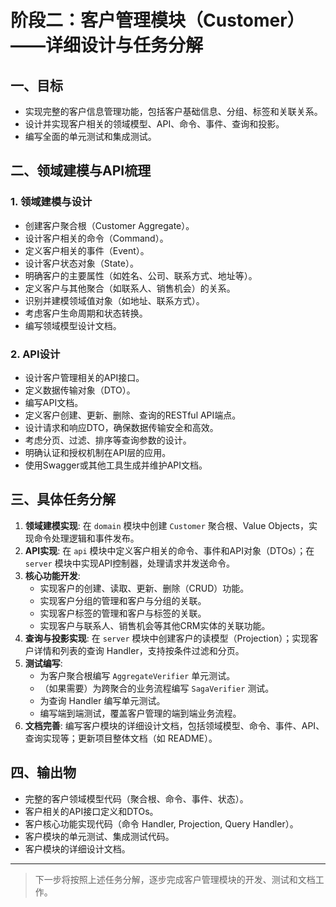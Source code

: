 # 阶段二：客户管理模块（Customer）——详细设计与任务分解

## 一、目标
- 实现完整的客户信息管理功能，包括客户基础信息、分组、标签和关联关系。
- 设计并实现客户相关的领域模型、API、命令、事件、查询和投影。
- 编写全面的单元测试和集成测试。

## 二、领域建模与API梳理

### 1. 领域建模与设计
- 创建客户聚合根（Customer Aggregate）。
- 设计客户相关的命令（Command）。
- 定义客户相关的事件（Event）。
- 设计客户状态对象（State）。
- 明确客户的主要属性（如姓名、公司、联系方式、地址等）。
- 定义客户与其他聚合（如联系人、销售机会）的关系。
- 识别并建模领域值对象（如地址、联系方式）。
- 考虑客户生命周期和状态转换。
- 编写领域模型设计文档。

### 2. API设计
- 设计客户管理相关的API接口。
- 定义数据传输对象（DTO）。
- 编写API文档。
- 定义客户创建、更新、删除、查询的RESTful API端点。
- 设计请求和响应DTO，确保数据传输安全和高效。
- 考虑分页、过滤、排序等查询参数的设计。
- 明确认证和授权机制在API层的应用。
- 使用Swagger或其他工具生成并维护API文档。

## 三、具体任务分解

1. **领域建模实现**: 在 `domain` 模块中创建 `Customer` 聚合根、Value Objects，实现命令处理逻辑和事件发布。
2. **API实现**: 在 `api` 模块中定义客户相关的命令、事件和API对象（DTOs）；在 `server` 模块中实现API控制器，处理请求并发送命令。
3. **核心功能开发**:
    - 实现客户的创建、读取、更新、删除（CRUD）功能。
    - 实现客户分组的管理和客户与分组的关联。
    - 实现客户标签的管理和客户与标签的关联。
    - 实现客户与联系人、销售机会等其他CRM实体的关联功能。
4. **查询与投影实现**: 在 `server` 模块中创建客户的读模型（Projection）；实现客户详情和列表的查询 Handler，支持按条件过滤和分页。
5. **测试编写**:
    - 为客户聚合根编写 `AggregateVerifier` 单元测试。
    - （如果需要）为跨聚合的业务流程编写 `SagaVerifier` 测试。
    - 为查询 Handler 编写单元测试。
    - 编写端到端测试，覆盖客户管理的端到端业务流程。
6. **文档完善**: 编写客户模块的详细设计文档，包括领域模型、命令、事件、API、查询实现等；更新项目整体文档（如 README）。

## 四、输出物
- 完整的客户领域模型代码（聚合根、命令、事件、状态）。
- 客户相关的API接口定义和DTOs。
- 客户核心功能实现代码（命令 Handler, Projection, Query Handler）。
- 客户模块的单元测试、集成测试代码。
- 客户模块的详细设计文档。

---

> 下一步将按照上述任务分解，逐步完成客户管理模块的开发、测试和文档工作。 